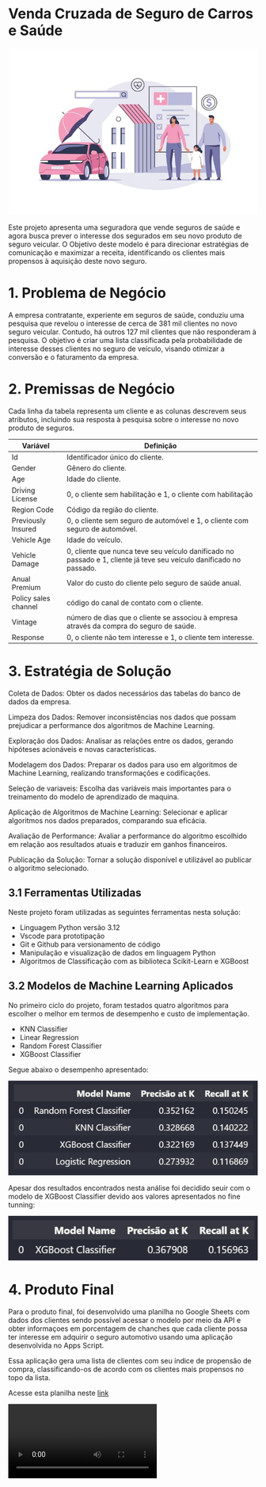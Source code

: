 # Venda Cruzada de Seguro de Carros e Saúde

![](img/capa.jpg)

Este projeto apresenta uma seguradora que vende seguros de saúde e agora busca prever o interesse dos segurados em seu novo produto de seguro veicular. O Objetivo deste modelo é para direcionar estratégias de comunicação e maximizar a receita, identificando os clientes mais propensos à aquisição deste novo seguro.

# 1. Problema de Negócio

A empresa contratante, experiente em seguros de saúde, conduziu uma pesquisa que revelou o interesse de cerca de 381 mil clientes no novo seguro veicular. Contudo, há outros 127 mil clientes que não responderam à pesquisa. O objetivo é criar uma lista classificada pela probabilidade de interesse desses clientes no seguro de veículo, visando otimizar a conversão e o faturamento da empresa.

# 2. Premissas de Negócio

Cada linha da tabela representa um cliente e as colunas descrevem seus atributos, incluindo sua resposta à pesquisa sobre o interesse no novo produto de seguros.

Variável | Definição
------------ | -------------
|Id| Identificador único do cliente.|
|Gender| Gênero do cliente.|
|Age| Idade do cliente.|
|Driving License| 0, o cliente sem habilitação e 1, o cliente com habilitação |
|Region Code| Código da região do cliente.|
|Previously Insured| 0, o cliente sem seguro de automóvel e 1, o cliente com seguro de automóvel.|
|Vehicle Age| Idade do veículo.|
|Vehicle Damage| 0, cliente que nunca teve seu veículo danificado no passado e 1, cliente já teve seu veículo danificado no passado.|
|Anual Premium| Valor do custo do cliente pelo seguro de saúde anual.|
|Policy sales channel| código do canal de contato com o cliente.|
|Vintage| número de dias que o cliente se associou à empresa através da compra do seguro de saúde.|
|Response| 0, o cliente não tem interesse e 1, o cliente tem interesse.|

# 3. Estratégia de Solução

Coleta de Dados: Obter os dados necessários das tabelas do banco de dados da empresa.

Limpeza dos Dados: Remover inconsistências nos dados que possam prejudicar a performance dos algoritmos de Machine Learning.

Exploração dos Dados: Analisar as relações entre os dados, gerando hipóteses acionáveis e novas características.

Modelagem dos Dados: Preparar os dados para uso em algoritmos de Machine Learning, realizando transformações e codificações.

Seleção de variaveis: Escolha das variáveis mais importantes para o treinamento do modelo de aprendizado de maquina.

Aplicação de Algoritmos de Machine Learning: Selecionar e aplicar algoritmos nos dados preparados, comparando sua eficácia.

Avaliação de Performance: Avaliar a performance do algoritmo escolhido em relação aos resultados atuais e traduzir em ganhos financeiros.

Publicação da Solução: Tornar a solução disponível e utilizável ao publicar o algoritmo selecionado.

## 3.1 Ferramentas Utilizadas
Neste projeto foram utilizadas as seguintes ferramentas nesta solução:

- Linguagem Python versão 3.12
- Vscode para prototipação
- Git e Github para versionamento de código
- Manipulação e visualização de dados em linguagem Python
- Algoritmos de Classificação com as biblioteca Scikit-Learn e XGBoost

## 3.2 Modelos de Machine Learning Aplicados

No primeiro ciclo do projeto, foram testados quatro algoritmos para escolher o melhor em termos de desempenho e custo de implementação.

- KNN Classifier
- Linear Regression
- Random Forest Classifier
- XGBoost Classifier

Segue abaixo o desempenho apresentado:

![](img/models.png)

Apesar dos resultados encontrados nesta análise foi decidido seuir com o modelo de XGBoost Classifier devido aos valores apresentados no fine tunning:

![](img/model_prd.png)

# 4. Produto Final

Para o produto final, foi desenvolvido uma planilha no Google Sheets com dados dos clientes sendo possível acessar o modelo por meio da API e obter informaçoes em porcentagem de chanches que cada cliente possa ter interesse em adquirir o seguro automotivo usando uma aplicação desenvolvida no Apps Script.

Essa aplicação gera uma lista de clientes com seu índice de propensão de compra, classificando-os de acordo com os clientes mais propensos no topo da lista.

Acesse esta planilha neste [link](https://docs.google.com/spreadsheets/d/1nPtFNaulvtganpiat6vAZkgk6nFXjt5yUrU9ue76TNk/edit?usp=sharing)

![](img/PA004.mp4)



















